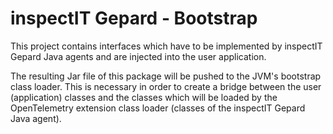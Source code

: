 # inspectIT Gepard - Bootstrap

This project contains interfaces which have to be implemented by inspectIT Gepard Java agents and
are injected into the user application.

The resulting Jar file of this package will be pushed to the JVM's bootstrap class loader.
This is necessary in order to create a bridge between the user (application) classes 
and the classes which will be loaded by the OpenTelemetry extension class loader 
(classes of the inspectIT Gepard Java agent). 

